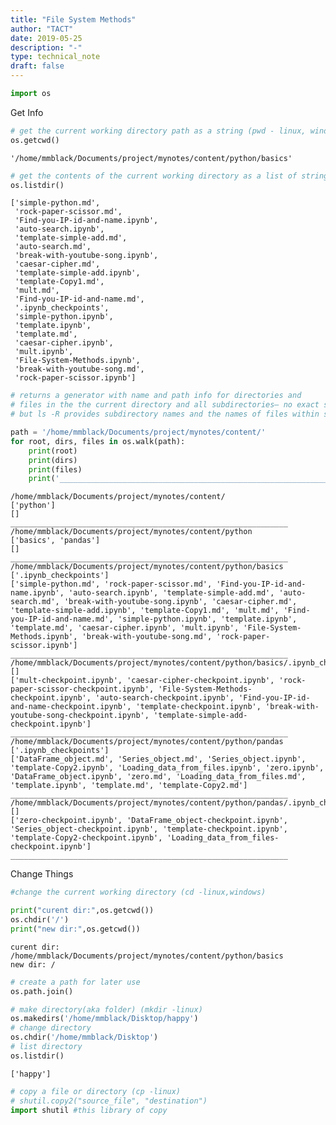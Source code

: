 ```yaml
---
title: "File System Methods"
author: "TACT"
date: 2019-05-25
description: "-"
type: technical_note
draft: false
---
```


```python
import os
```
Get Info

```python
# get the current working directory path as a string (pwd - linux, windows)
os.getcwd() 
```




    '/home/mmblack/Documents/project/mynotes/content/python/basics'




```python
# get the contents of the current working directory as a list of strings(ls -linux, dir - windows)
os.listdir()
```




    ['simple-python.md',
     'rock-paper-scissor.md',
     'Find-you-IP-id-and-name.ipynb',
     'auto-search.ipynb',
     'template-simple-add.md',
     'auto-search.md',
     'break-with-youtube-song.ipynb',
     'caesar-cipher.md',
     'template-simple-add.ipynb',
     'template-Copy1.md',
     'mult.md',
     'Find-you-IP-id-and-name.md',
     '.ipynb_checkpoints',
     'simple-python.ipynb',
     'template.ipynb',
     'template.md',
     'caesar-cipher.ipynb',
     'mult.ipynb',
     'File-System-Methods.ipynb',
     'break-with-youtube-song.md',
     'rock-paper-scissor.ipynb']




```python
# returns a generator with name and path info for directories and 
# files in the the current directory and all subdirectories— no exact short CLI equivalent, 
# but ls -R provides subdirectory names and the names of files within subdirectories

path = '/home/mmblack/Documents/project/mynotes/content/'
for root, dirs, files in os.walk(path):
    print(root)
    print(dirs)
    print(files)
    print('______________________________________________________________')
```

    /home/mmblack/Documents/project/mynotes/content/
    ['python']
    []
    ______________________________________________________________
    /home/mmblack/Documents/project/mynotes/content/python
    ['basics', 'pandas']
    []
    ______________________________________________________________
    /home/mmblack/Documents/project/mynotes/content/python/basics
    ['.ipynb_checkpoints']
    ['simple-python.md', 'rock-paper-scissor.md', 'Find-you-IP-id-and-name.ipynb', 'auto-search.ipynb', 'template-simple-add.md', 'auto-search.md', 'break-with-youtube-song.ipynb', 'caesar-cipher.md', 'template-simple-add.ipynb', 'template-Copy1.md', 'mult.md', 'Find-you-IP-id-and-name.md', 'simple-python.ipynb', 'template.ipynb', 'template.md', 'caesar-cipher.ipynb', 'mult.ipynb', 'File-System-Methods.ipynb', 'break-with-youtube-song.md', 'rock-paper-scissor.ipynb']
    ______________________________________________________________
    /home/mmblack/Documents/project/mynotes/content/python/basics/.ipynb_checkpoints
    []
    ['mult-checkpoint.ipynb', 'caesar-cipher-checkpoint.ipynb', 'rock-paper-scissor-checkpoint.ipynb', 'File-System-Methods-checkpoint.ipynb', 'auto-search-checkpoint.ipynb', 'Find-you-IP-id-and-name-checkpoint.ipynb', 'template-checkpoint.ipynb', 'break-with-youtube-song-checkpoint.ipynb', 'template-simple-add-checkpoint.ipynb']
    ______________________________________________________________
    /home/mmblack/Documents/project/mynotes/content/python/pandas
    ['.ipynb_checkpoints']
    ['DataFrame_object.md', 'Series_object.md', 'Series_object.ipynb', 'template-Copy2.ipynb', 'Loading_data_from_files.ipynb', 'zero.ipynb', 'DataFrame_object.ipynb', 'zero.md', 'Loading_data_from_files.md', 'template.ipynb', 'template.md', 'template-Copy2.md']
    ______________________________________________________________
    /home/mmblack/Documents/project/mynotes/content/python/pandas/.ipynb_checkpoints
    []
    ['zero-checkpoint.ipynb', 'DataFrame_object-checkpoint.ipynb', 'Series_object-checkpoint.ipynb', 'template-checkpoint.ipynb', 'template-Copy2-checkpoint.ipynb', 'Loading_data_from_files-checkpoint.ipynb']
    ______________________________________________________________

Change Things

```python
#change the current working directory (cd -linux,windows)

print("curent dir:",os.getcwd())
os.chdir('/')
print("new dir:",os.getcwd())
```

    curent dir: /home/mmblack/Documents/project/mynotes/content/python/basics
    new dir: /



```python
# create a path for later use
os.path.join()
```


```python
# make directory(aka folder) (mkdir -linux)
os.makedirs('/home/mmblack/Disktop/happy')
# change directory
os.chdir('/home/mmblack/Disktop')
# list directory 
os.listdir()
```




    ['happy']




```python
# copy a file or directory (cp -linux)
# shutil.copy2("source_file", "destination")
import shutil #this library of copy

```
